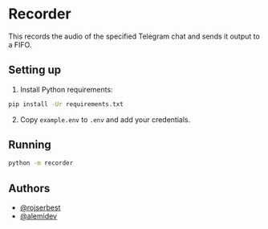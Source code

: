 # Recorder

This records the audio of the specified Telegram chat and sends it output to a FIFO.

## Setting up

1. Install Python requirements:

```bash
pip install -Ur requirements.txt
```

2. Copy `example.env` to `.env` and add your credentials.

## Running

```bash
python -m recorder
```

## Authors

-   [@rojserbest](https://github.com/rojserbest)
-   [@alemidev](https://github.com/alemidev)
